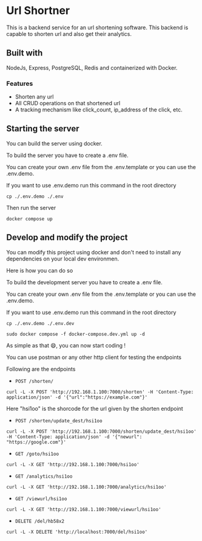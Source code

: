 # Url Shortner
This is a backend service for an url shortening software. This backend is capable to shorten url and also get their analytics.

## Built with
NodeJs, Express, PostgreSQL, Redis and containerized with Docker.

### Features
- Shorten any url
- All CRUD operations on that shortened url
- A tracking mechanism like click_count, ip_address of the click, etc.

## Starting the server

You can build the server using docker.

To build the server you have to create a .env file.

You can create your own .env file from the .env.template or you can use the .env.demo.

If you want to use .env.demo run this command in the root directory

```
cp ./.env.demo ./.env
```

Then run the server
```
docker compose up
```

## Develop and modify the project

You can modify this project using docker and don't need to install any dependencies on your local dev environmen.

Here is how you can do so

To build the development server you have to create a .env file.

You can create your own .env file from the .env.template or you can use the .env.demo.

If you want to use .env.demo run this command in the root directory

```
cp ./.env.demo ./.env.dev
```

```
sudo docker compose -f docker-compose.dev.yml up -d
```

As simple as that 😄, you can now start coding ! 

You can use postman or any other http client for testing the endpoints

Following are the endpoints

- `POST /shorten/`
```
curl -L -X POST 'http://192.168.1.100:7000/shorten' -H 'Content-Type: application/json' -d '{"url":"https://example.com"}'
```

Here "hsi1oo" is the shorcode for the url given by the shorten endpoint

- `POST /shorten/update_dest/hsi1oo`
```
curl -L -X POST 'http://192.168.1.100:7000/shorten/update_dest/hsi1oo' -H 'Content-Type: application/json' -d '{"newurl": "https://google.com"}'
```

- `GET /goto/hsi1oo`
```
curl -L -X GET 'http://192.168.1.100:7000/hsi1oo'
```

- `GET /analytics/hsi1oo`
```
curl -L -X GET 'http://192.168.1.100:7000/analytics/hsi1oo'
```

- `GET /viewurl/hsi1oo`
```
curl -L -X GET 'http://192.168.1.100:7000/viewurl/hsi1oo'
```

- `DELETE /del/hb58x2`
```
curl -L -X DELETE 'http://localhost:7000/del/hsi1oo'
```

